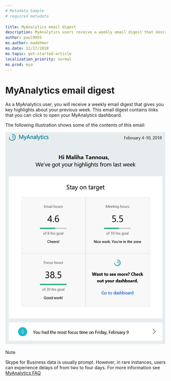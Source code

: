 ```yaml
---
# Metadata Sample
# required metadata

title: MyAnalytics email digest
description: MyAnalytics users receive a weekly email digest that describes key highlights. 
author: paul9955
ms.author: madehmer
ms.date: 12/17/2018
ms.topic: get-started-article
localization_priority: normal 
ms.prod: mya
---
```


# MyAnalytics email digest

As a MyAnalytics user, you will receive a weekly email digest that gives you key highlights about your previous week. This email digest contains links that you can click to open your MyAnalytics dashboard.

The following illustration shows some of the contents of this email:

<img src="../../Images/mya/use/digest-email.png" alt="Weekly email digest">

<!---
If you do not want to receive digest emails from MyAnalytics, you can opt out of the emails using the following steps:

1. In MyAnalytics, go to Settings.
2. Go to Feature Setting and select **Off** for Digest Email.
3. Click **OK** to save the changes.
--->

>[!Note]
> Skype for Business data is usually prompt. However, in rare instances, users can experience delays of from two to four days. For more information see [MyAnalytics FAQ](../Overview/MyA-faq.md)


</br>